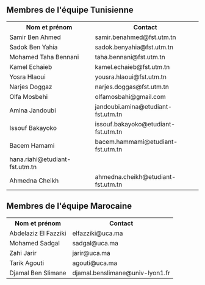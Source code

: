 <h2>
  Membres de l'équipe Tunisienne
</h2>
<table>
  <tr>
    <th>Nom et prénom</th>
    <th>Contact</th>
  </tr>
<tr>
    <td> Samir Ben Ahmed </td>
    <td> samir.benahmed@fst.utm.tn </td>
  </tr>
  <tr>
    <td>Sadok Ben Yahia</td>
    <td>sadok.benyahia@fst.utm.tn</td>
  </tr>
  <tr>
    <td>Mohamed Taha Bennani</td>
    <td>taha.bennani@fst.utm.tn</td>
  </tr>
  <tr>
    <td>Kamel Echaieb</td>
    <td>kamel.echaieb@fst.utm.tn</td>
  </tr>
  <tr>
    <td>Yosra Hlaoui</td>
    <td>yousra.hlaoui@fst.utm.tn </td>
  </tr>
<tr>
    <td> Narjes Doggaz</td>
    <td>narjes.doggas@fst.utm.tn</td>
  </tr>
<tr>
    <td> Olfa Mosbehi </td>
    <td>olfamosbahi@gmail.com</td>
  </tr>
  <tr>
    <td> Amina Jandoubi </td>
    <td>jandoubi.amina@etudiant-fst.utm.tn</td>
  </tr>
 <tr>
    <td> Issouf Bakayoko </td>
    <td>issouf.bakayoko@etudiant-fst.utm.tn </td>
  </tr>           
       <tr>
    <td> Bacem Hamami  </td>
    <td>bacem.hammami@etudiant-fst.utm.tn </td>
  </tr>          
      <tr>
    <td> hana.riahi@etudiant-fst.utm.tn </td>
    <td></td>
  </tr>                 
<tr>
    <td> Ahmedna Cheikh  </td>
    <td>ahmedna.cheikh@etudiant-fst.utm.tn</td>
  </tr> 
</table>
<h2>
  Membres de l'équipe Marocaine
</h2>
<table>
  <tr>
    <th>Nom et prénom</th>
    <th>Contact</th>
  </tr>
  <tr>
    <td>Abdelaziz El Fazziki</td>
    <td>elfazziki@uca.ma</td>
  </tr>
  <tr>
    <td>Mohamed Sadgal</td>
    <td>sadgal@uca.ma</td>
  </tr>
  <tr>
    <td>Zahi Jarir</td>
    <td>jarir@uca.ma</td>
  </tr>
  <tr>
    <td>Tarik Agouti</td>
    <td>agouti@uca.ma</td>
  </tr>
  <tr>
    <td>Djamal Ben Slimane</td>
    <td>djamal.benslimane@univ-lyon1.fr</td>
  </tr>
</table>

